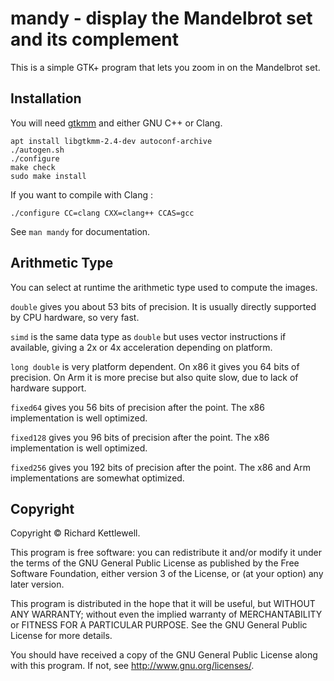 #	mandy - display the Mandelbrot set and its complement

This is a simple GTK+ program that lets you zoom in on the Mandelbrot
set.

## Installation

You will need [gtkmm](https://www.gtkmm.org) and either GNU C++ or Clang.

```
apt install libgtkmm-2.4-dev autoconf-archive
./autogen.sh
./configure 
make check
sudo make install
```

If you want to compile with Clang :

```
./configure CC=clang CXX=clang++ CCAS=gcc
```

See `man mandy` for documentation.

## Arithmetic Type

You can select at runtime the arithmetic type used to compute the images.

`double` gives you about 53 bits of precision.
It is usually directly supported by CPU hardware, so very fast.

`simd` is the same data type as `double` but uses vector instructions
if available, giving a 2x or 4x acceleration depending on platform.

`long double` is very platform dependent. On x86 it gives you 64 bits of precision. On Arm it is more precise but also quite slow, due to lack of hardware support.

`fixed64` gives you 56 bits of precision after the point.  The x86 implementation
is well optimized.

`fixed128` gives you 96 bits of precision after the point.  The x86 implementation
is well optimized.

`fixed256` gives you 192 bits of precision after the point.  The x86 and Arm
implementations are somewhat optimized.

## Copyright

Copyright © Richard Kettlewell.

This program is free software: you can redistribute it and/or modify
it under the terms of the GNU General Public License as published by
the Free Software Foundation, either version 3 of the License, or
(at your option) any later version.

This program is distributed in the hope that it will be useful,
but WITHOUT ANY WARRANTY; without even the implied warranty of
MERCHANTABILITY or FITNESS FOR A PARTICULAR PURPOSE.  See the
GNU General Public License for more details.

You should have received a copy of the GNU General Public License
along with this program.  If not, see <http://www.gnu.org/licenses/>.
